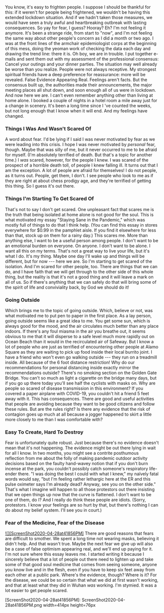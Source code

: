 You know, it's easy to frighten people.
I suppose I should be thankful for this: if it weren't for people being frightened, we wouldn't be having this extended lockdown situation. And if we hadn't taken those measures, we would have seen a truly awful and heartbreaking outbreak with lasting consequences.
So yay for fear, I guess? Hooray?
Eh?
I'm not feeling it anymore. It's been a strange ride, from start to "now", and I'm not feeling the same way about other people's concern as I did a month or two ago.
I was at the front lines of the armchair epidemiologist corps at the beginning of this mess, doing the yeoman work of checking the data each day and drawing the trend line: there it is. Oh boy, we are in trouble. I put together e-mails and sent them out with my assessment of the professional consensus: Cancel your outings and your dinner parties. The situation may well already be worse than you realize.
People were not always receptive. My strongest spiritual friends have a deep preference for reassurance: more will be revealed. False Evidence Appearing Real. Feelings aren't facts. But the consensus built up, the authorities made their announcements, the major meeting places all shut down, and soon enough all of us were in lockdown.
And now here we are. I can't even remember anything other than living at home alone. I booked a couple of nights in a hotel room a mile away just for a change in scenery. It's been a long time since I 've counted the weeks, but not long enough that I know when it will end. And my feelings have changed.

### Things I Was And Wasn't Scared Of

A word about fear.
I'd be lying if I said I was never motivated by fear as we were leading into this crisis. I hope I was never motivated by _personal_ fear, though. Maybe that was silly of me, but it never occurred to me to be afraid for myself. (I'm absolutely terrified of death. But that's a topic for another time.)
I _was_ scared, however, for the people I knew. I was scared of the prospect of a horrible death toll, of people I knew falling ill.
It turns out that I am the exception. A lot of people are afraid for themselves! I do not people, as it turns out. People, get them, I don't. I see people who look to me as if they are right at about chess prodigy age, and they're terrified of getting this thing. So I guess it's out there.

### Things I'm Starting To Get Scared Of

That's not to say I don't get scared.
One unpleasant fact that scares me is the truth that being isolated at home alone is not good for the soul. This is what motivated my essay "Staying Sane in the Pandemic," which was mostly full of things to do that I think help. (You can find this essay in stores everywhere for $0.99 in the pamphlet aisle. If you find it elsewhere for less than that, stock up on them for a rainy day.)
This scares me. More than anything else, I want to be a useful person among people. I don't want to be an emotional burden on everyone. On anyone. I don't want to be alone. I want all this on my terms.
That's not a great way to live your life, but it's what I do. It's my thing. Maybe one day I'll wake up and things will be different, but for now --- here we are.
So I'm starting to get scared of the isolation. And I'm scared for other people, too. There are things that we can do, and I have faith that we will get through to the other side of this whole thing, but the reality is that it's not a good thing and it will leave a mark on all of us.
So if there's anything that we can safely do that will bring some of the spirit of life and conviviality back, by God we should do it!

### Going Outside

Which brings me to the topic of going outside. Which, believe or not, was what motivated me to put pen to paper in the first place.
As a lay person, going outside seems like a great idea to me. You get some sun, which is always good for the mood, and the air circulates much better than any place indoors. If there's any foul miasma in the air you breathe out, it seems obvious to me that it will disperse to a safe level much more rapidly out on Ocean Beach than it would in the recirculated air of Safeway.
But I know a lot of people who are just as terrified of encountering other people at Alamo Square as they are waiting to pick up food inside their local burrito joint. I have a friend who won't even go walking outside --- they run on a treadmill inside. All because of the 6 foot distance restriction!
Why do our recommendations for personal distancing inside exactly mirror the recommendations outside? There's no smoking section on the Golden Gate Bridge. You can't so much as light a cigarette on the bridge many days, but if you go up there today you'll see half the cyclists with masks on. Why are people so scared of disease transmission in this environment? If you covered a paper airplane with COVID-19, you couldn't hit a friend 5 feet away with it.
This has consequences. There are good and useful activities that people are avoiding because they want to be good citizens and follow these rules. But are the rules right? Is there any evidence that the risk of contagion goes up much at all because a jogger happened to skirt a little more closely to me than I was comfortable with?

### Easy To Create, Hard To Destroy

Fear is unfortunately quite robust. Just because there's no evidence doesn't mean that it's not happening. The evidence might be out there lying in wait for all I know. In two months, you might see a contrite posthumous reflection from me about the folly of making pandemic outdoor activity decisions based on the faulty hand-wavey notion that if you don't burn incense at the park, you couldn't possibly catch someone's respiratory life-ender there. "I was doing the best I could with what I knew," my naïvely fatal words would say, "but I'm feeling rather lethargic here at the ER and this pulse oximeter says I'm already dead? Anyway, see you on the other side."
That's what I imagine will happen to all those protestors out there insisting that we open things up now that the curve is flattened. I don't want to be one of them, do I? And I really do think these people are idiots. (Sorry, protestors. I know your feelings are so hurt by that, but there's nothing I can do about my belief system. I'll see you in court.)

### Fear of the Medicine, Fear of the Disease

[![][ScreenShot2020-04-28at41856PM]](https://twitter.com/johnroderick/status/1255271397393346561)
There are good reasons that fears are difficult to smother.  We spent a long time not wearing masks, believing it didn't help. And that wasn't true. Maybe the next fear we give up will also be a case of false optimism appearing real, and we'll end up paying for it.
I'm not sure where this essay leaves me. I started writing it because I sincerely believe that a lot of people out there need to lighten up and take some of that good soul medicine that comes from seeing someone, anyone you know live and in the flesh, even if you have to keep six feet away from each other at a public park. Where's the evidence, though? Where is it? For the disease, we could be so certain that what we did at first wasn't working, and that at least what they did in Wuhan _was_ working.
I'm stymied. It was a lot easier to get people scared.

[ScreenShot2020-04-28at41856PM]: ScreenShot2020-04-28at41856PM.png width=414px height=76px
